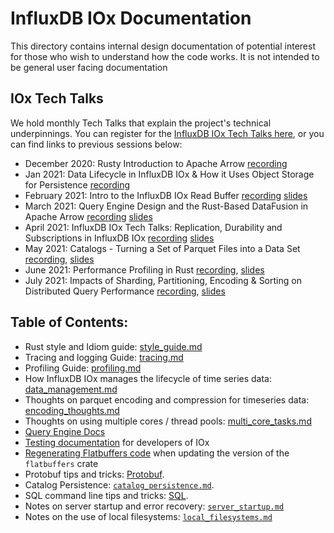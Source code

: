 # InfluxDB IOx Documentation

This directory contains internal design documentation of potential
interest for those who wish to understand how the code works. It is
not intended to be general user facing documentation

## IOx Tech Talks

We hold monthly Tech Talks that explain the project's technical underpinnings. You can register for the [InfluxDB IOx Tech Talks here](https://www.influxdata.com/community-showcase/influxdb-tech-talks/), or you can find links to previous sessions below:

* December 2020: Rusty Introduction to Apache Arrow [recording](https://www.youtube.com/watch?v=dQFjKa9vKhM)
* Jan 2021: Data Lifecycle in InfluxDB IOx & How it Uses Object Storage for Persistence [recording](https://www.youtube.com/watch?v=KwdPifHC1Gc)
* February 2021: Intro to the InfluxDB IOx Read Buffer [recording](https://www.youtube.com/watch?v=KslD31VNqPU) [slides](https://www.slideshare.net/influxdata/influxdb-iox-tech-talks-intro-to-the-influxdb-iox-read-buffer-a-readoptimized-inmemory-query-execution-engine)
* March 2021: Query Engine Design and the Rust-Based DataFusion in Apache Arrow [recording](https://www.youtube.com/watch?v=K6eCAVEk4kU) [slides](https://www.slideshare.net/influxdata/influxdb-iox-tech-talks-query-engine-design-and-the-rustbased-datafusion-in-apache-arrow-244161934)
* April 2021: InfluxDB IOx Tech Talks: Replication, Durability and Subscriptions in InfluxDB IOx [recording](https://www.youtube.com/watch?v=UQj8ZaH5Yi4) [slides](https://www.slideshare.net/influxdata/influxdb-iox-tech-talks-replication-durability-and-subscriptions-in-influxdb-iox)
* May 2021: Catalogs - Turning a Set of Parquet Files into a Data Set [recording](https://www.youtube.com/watch?v=Zaei3l3qk0c), [slides](https://www.slideshare.net/influxdata/catalogs-turning-a-set-of-parquet-files-into-a-data-set)
* June 2021: Performance Profiling in Rust  [recording](https://www.youtube.com/watch?v=_ZNcg-nAVTM), [slides](https://www.slideshare.net/influxdata/performance-profiling-in-rust)
* July 2021: Impacts of Sharding, Partitioning, Encoding & Sorting on Distributed Query Performance [recording](https://www.youtube.com/watch?v=VHYMpItvBZQ), [slides](https://www.slideshare.net/influxdata/impacts-of-sharding-partitioning-encoding-and-sorting-on-distributed-query-performance)



## Table of Contents:

* Rust style and Idiom guide: [style_guide.md](style_guide.md)
* Tracing and logging Guide: [tracing.md](tracing.md)
* Profiling Guide: [profiling.md](profiling.md)
* How InfluxDB IOx manages the lifecycle of time series data: [data_management.md](data_management.md)
* Thoughts on parquet encoding and compression for timeseries data: [encoding_thoughts.md](encoding_thoughts.md)
* Thoughts on using multiple cores / thread pools: [multi_core_tasks.md](multi_core_tasks.md)
* [Query Engine Docs](../query/README.md)
* [Testing documentation](testing.md) for developers of IOx
* [Regenerating Flatbuffers code](regenerating_flatbuffers.md) when updating the version of the `flatbuffers` crate
* Protobuf tips and tricks: [Protobuf](protobuf.md).
* Catalog Persistence: [`catalog_persistence.md`](catalog_persistence.md).
* SQL command line tips and tricks: [SQL](sql.md).
* Notes on server startup and error recovery: [`server_startup.md`](server_startup.md)
* Notes on the use of local filesystems: [`local_filesystems.md`](local_filesystems.md)
